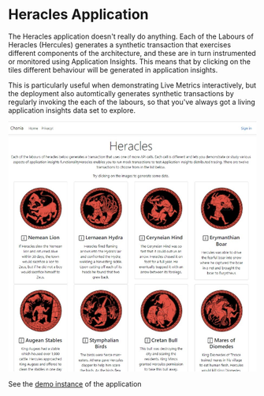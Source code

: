 # Heracles Application 

The Heracles application doesn't really do anything.  Each of the Labours of Heracles (Hercules) generates a synthetic transaction that exercises different components of the architecture, and these are in turn instrumented or monitored using Application Insights.  This means that by clicking on the tiles different behaviour will be generated in application insights.

This is particularly useful when demonstrating Live Metrics interactively, but the deployment also automtically generates synthetic transactions by regularly invoking the each of the labours, so that you've always got a living application insights data set to explore.

![Screenshot of the heracles application](../images/heracles-screenshot.jpg)

See the [demo instance](https://hercchania-web.azurewebsites.net) of the application
